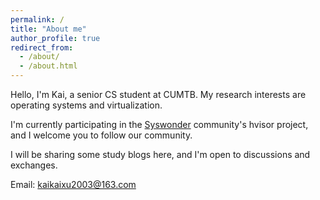 ```yaml
---
permalink: /
title: "About me"
author_profile: true
redirect_from: 
  - /about/
  - /about.html
---
```


Hello, I'm Kai, a senior CS student at CUMTB. My research interests are operating systems and virtualization.

I'm currently participating in the [Syswonder](https://syswonder.org/#/) community's hvisor project, and I welcome you to follow our community.

I will be sharing some study blogs here, and I'm open to discussions and exchanges.

Email: kaikaixu2003@163.com
